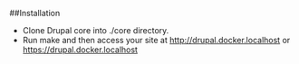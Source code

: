 ##Installation
* Clone Drupal core into ./core directory.
* Run make and then access your site at http://drupal.docker.localhost or https://drupal.docker.localhost
